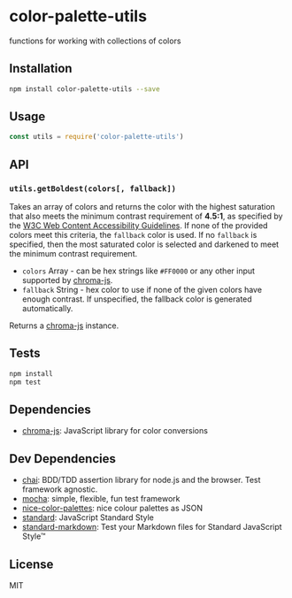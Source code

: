# color-palette-utils 

functions for working with collections of colors

## Installation

```sh
npm install color-palette-utils --save
```

## Usage

```js
const utils = require('color-palette-utils')
```

## API

### `utils.getBoldest(colors[, fallback])`

Takes an array of colors and returns the color with the highest saturation that also meets the minimum 
contrast requirement of **4.5:1**, as specified by the [W3C Web Content Accessibility Guidelines](https://www.w3.org/TR/WCAG20-TECHS/G18.html). 
If none of the provided colors meet this criteria, the `fallback` color is used. If no `fallback` is specified, 
then the most saturated color is selected and darkened to meet the minimum contrast requirement.

- `colors` Array - can be hex strings like `#FF0000` or any other input supported by [chroma-js].
- `fallback` String - hex color to use if none of the given colors have enough contrast. If
   unspecified, the fallback color is generated automatically.

Returns a [chroma-js] instance.

## Tests

```sh
npm install
npm test
```

## Dependencies

- [chroma-js](https://github.com/gka/chroma.js): JavaScript library for color conversions

## Dev Dependencies

- [chai](https://github.com/chaijs/chai): BDD/TDD assertion library for node.js and the browser. Test framework agnostic.
- [mocha](https://github.com/mochajs/mocha): simple, flexible, fun test framework
- [nice-color-palettes](https://github.com/Jam3/nice-color-palettes): nice colour palettes as JSON
- [standard](https://github.com/feross/standard): JavaScript Standard Style
- [standard-markdown](): Test your Markdown files for Standard JavaScript Style™


## License

MIT

[chroma-js]: https://github.com/gka/chroma.js